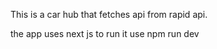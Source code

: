 This is a car hub that fetches api from rapid api.

the app uses next js to run it use 
npm run dev 